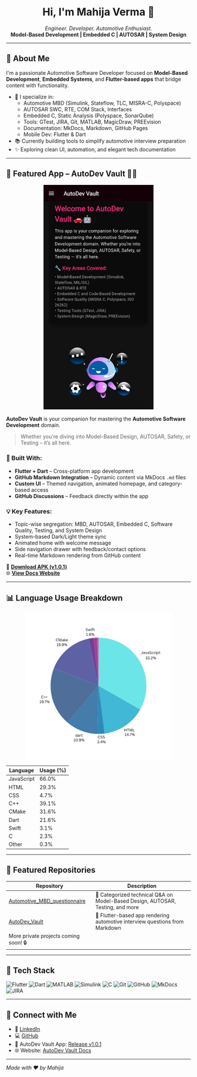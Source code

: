 <h1 align="center">Hi, I'm Mahija Verma 👋</h1>

<p align="center">
  <i>Engineer. Developer. Automotive Enthusiast.</i><br>
  <strong>Model-Based Development | Embedded C | AUTOSAR | System Design</strong>
</p>

---

## 🚀 About Me

I'm a passionate Automotive Software Developer focused on **Model-Based Development**, **Embedded Systems**, and **Flutter-based apps** that bridge content with functionality.

- 🔧 I specialize in:
  - Automotive MBD (Simulink, Stateflow, TLC, MISRA-C, Polyspace)
  - AUTOSAR SWC, RTE, COM Stack, Interfaces
  - Embedded C, Static Analysis (Polyspace, SonarQube)
  - Tools: GTest, JIRA, Git, MATLAB, MagicDraw, PREEvision
  - Documentation: MkDocs, Markdown, GitHub Pages
  - Mobile Dev: Flutter & Dart
- 📚 Currently building tools to simplify automotive interview preparation
- ✨ Exploring clean UI, automation, and elegant tech documentation

---

## 📱 Featured App – AutoDev Vault 🚗🤖

<p align="center">
  <img src="https://github.com/Mahija07/Automotive_MBD_questionnaire/blob/Model_Based_Development_QnA/docs/assets/App.jpg" width="300" alt="AutoDev Vault Screenshot" />
</p>

**AutoDev Vault** is your companion for mastering the **Automotive Software Development** domain.

> Whether you're diving into Model-Based Design, AUTOSAR, Safety, or Testing – it’s all here.

### 🔧 Built With:
- **Flutter + Dart** – Cross-platform app development
- **GitHub Markdown Integration** – Dynamic content via MkDocs `.md` files
- **Custom UI** – Themed navigation, animated homepage, and category-based access
- **GitHub Discussions** – Feedback directly within the app

### 💡 Key Features:
- Topic-wise segregation: MBD, AUTOSAR, Embedded C, Software Quality, Testing, and System Design
- System-based Dark/Light theme sync
- Animated home with welcome message
- Side navigation drawer with feedback/contact options
- Real-time Markdown rendering from GitHub content

📲 **[Download APK (v1.0.1)](https://github.com/Mahija07/Automotive_MBD_questionnaire/releases/tag/v1.0.1)**  
🌐 **[View Docs Website](https://mahija07.github.io/Automotive_MBD_questionnaire/)**

---

## 📊 Language Usage Breakdown

<p align="center">
  <img src="https://github.com/Mahija07/Automotive_MBD_questionnaire/blob/Model_Based_Development_QnA/docs/assets/Pie_Chart.png" width="400" alt="Language Distribution Pie Chart"/>
</p>

| Language    | Usage (%) |
|-------------|-----------|
| JavaScript  | 66.0%     |
| HTML        | 29.3%     |
| CSS         | 4.7%      |
| C++         | 39.1%     |
| CMake       | 31.6%     |
| Dart        | 21.6%     |
| Swift       | 3.1%      |
| C           | 2.3%      |
| Other       | 0.3%      |

---

## 📂 Featured Repositories

| Repository | Description |
|-----------|-------------|
| [Automotive_MBD_questionnaire](https://github.com/Mahija07/Automotive_MBD_questionnaire) | 📘 Categorized technical Q&A on Model-Based Design, AUTOSAR, Testing, and more |
| [AutoDev_Vault](https://github.com/Mahija07/My_First_App/tree/AutoDev_Vault) | 📱 Flutter-based app rendering automotive interview questions from Markdown |
| More private projects coming soon! 🔒 |

---

## 💼 Tech Stack

![Flutter](https://img.shields.io/badge/-Flutter-02569B?style=for-the-badge&logo=flutter&logoColor=white)
![Dart](https://img.shields.io/badge/-Dart-0175C2?style=for-the-badge&logo=dart&logoColor=white)
![MATLAB](https://img.shields.io/badge/-MATLAB-ff6f00?style=for-the-badge&logo=mathworks&logoColor=white)
![Simulink](https://img.shields.io/badge/-Simulink-0076A8?style=for-the-badge&logo=mathworks&logoColor=white)
![C](https://img.shields.io/badge/-Embedded%20C-00599C?style=for-the-badge&logo=c&logoColor=white)
![Git](https://img.shields.io/badge/-Git-F05032?style=for-the-badge&logo=git&logoColor=white)
![GitHub](https://img.shields.io/badge/-GitHub-181717?style=for-the-badge&logo=github&logoColor=white)
![MkDocs](https://img.shields.io/badge/-MkDocs-000000?style=for-the-badge&logo=read-the-docs&logoColor=white)
![JIRA](https://img.shields.io/badge/-JIRA-0052CC?style=for-the-badge&logo=jira&logoColor=white)

---

## 🔗 Connect with Me

- 💼 [LinkedIn](https://www.linkedin.com/in/mahija-verma)
- 💻 [GitHub](https://github.com/Mahija07)
- 📱 AutoDev Vault App: [Release v1.0.1](https://github.com/Mahija07/Automotive_MBD_questionnaire/releases/tag/v1.0.1)
- 🌐 Website: [AutoDev Vault Docs](https://mahija07.github.io/Automotive_MBD_questionnaire/)

---

*Made with ❤️ by Mahija*
